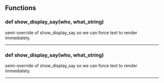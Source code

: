 ## Functions

### def show_display_say(who, what_string)

semi-override of show_display_say so we can force text to render immediately.

---

### def show_display_say(who, what_string)

semi-override of show_display_say so we can force text to render immediately.

---

